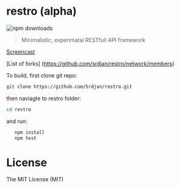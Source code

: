 # restro (alpha)

![npm downloads](https://img.shields.io/npm/dm/restro.svg)

> Minimalistic, experimatal RESTfull API framework

[Screencast](https://dl.dropboxusercontent.com/u/51491957/rest-api/v.html)

[List of forks] (https://github.com/srdjan/restro/network/members)

To build, first clone git repo:

```sh
git clone https://github.com/Srdjan/restro.git
```

then naviagte to restro folder:
   
```sh
cd restro
```

and run:

```sh
   npm install
   npm test
```

# License

The MIT License (MIT)
